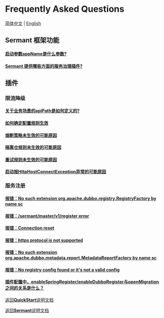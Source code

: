 # Frequently Asked Questions

[简体中文](FAQ-zh.md) | [English](FAQ.md)

## Sermant 框架功能

#### [启动参数appName是什么参数?](./user-guide/FAQ-zh.md#启动参数appName是什么参数?)
#### [Sermant 提供哪些方面的服务治理插件?](./user-guide/FAQ-zh.md#Sermant提供哪些方面的服务治理插件?)

## 插件

### 限流降级

#### [关于业务场景的apiPath是如何定义的?](./user-guide/flowcontrol/FAQ.md#关于业务场景的apiPath是如何定义的)
#### [如何确定配置规则生效](./user-guide/flowcontrol/FAQ.md#如何确定配置规则生效)
#### [熔断策略未生效的可能原因](./user-guide/flowcontrol/FAQ.md#熔断策略未生效的可能原因)
#### [隔离仓规则未生效的可能原因](./user-guide/flowcontrol/FAQ.md#隔离仓规则未生效的可能原因)
#### [重试规则未生效的可能原因](./user-guide/flowcontrol/FAQ.md#重试规则未生效的可能原因)
#### [启动报HttpHostConnectException异常的可能原因](./user-guide/flowcontrol/FAQ.md#启动报HttpHostConnectException异常的可能原因)

### 服务注册

#### [报错：No such extension org.apache.dubbo.registry.RegistryFactory by name sc](./user-guide/registry/FAQ.md#报错No-such-extension-orgapachedubboregistryRegistryFactory-by-name-sc)
#### [报错：/sermant/master/v1/register error](./user-guide/registry/FAQ.md#报错sermantmasterv1register-error)
#### [报错：Connection reset](./user-guide/registry/FAQ.md#报错Connection-reset)
#### [报错：https protocol is not supported](./user-guide/registry/FAQ.md#报错https-protocol-is-not-supported)
#### [报错：No such extension org.apache.dubbo.metadata.report.MetadataReportFactory by name sc](./user-guide/registry/FAQ.md#报错No-such-extension-orgapachedubbometadatareportMetadataReportFactory-by-name-sc)
#### [报错：No registry config found or it's not a valid config](./user-guide/registry/FAQ.md#报错No-registry-config-found-or-its-not-a-valid-config)
#### [插件配置中，enableSpringRegister/enableDubboRegister与openMigration之间的关系是什么？](./user-guide/registry/FAQ.md#插件配置中enableSpringRegisterenableDubboRegister与openMigration之间的关系是什么)

[返回**QuickStart**说明文档](./QuickStart-zh.md)

[返回**Sermant**说明文档](./README-zh.md)